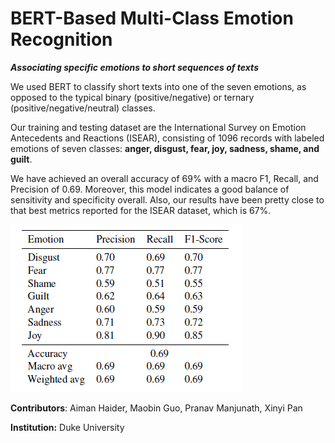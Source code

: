 # BERT-Based Multi-Class Emotion Recognition

***Associating specific emotions to short sequences of texts***

We used BERT to classify short texts into one of the seven emotions,  as opposed to the typical binary (positive/negative) or ternary (positive/negative/neutral) classes.



Our training and testing dataset are the International Survey on Emotion Antecedents and Reactions (ISEAR), consisting of 1096 records with labeled emotions of seven classes: **anger, disgust, fear, joy, sadness, shame, and guilt**.



We have achieved an overall accuracy of 69% with a macro F1, Recall, and Precision of 0.69. Moreover, this model indicates a good balance of sensitivity and specificity overall. Also, our results have been pretty close to that best metrics reported for the ISEAR dataset, which is 67%.

![](https://github.com/solaris-2578/BERT-Multiclass-Emotion-Recognition/blob/main/30_report/images/results_table.png)

**Contributors**: Aiman Haider, Maobin Guo, Pranav Manjunath, Xinyi Pan

**Institution:** Duke University 

